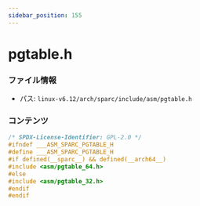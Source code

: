 ```yaml
---
sidebar_position: 155
---
```

# pgtable.h

### ファイル情報

- パス: `linux-v6.12/arch/sparc/include/asm/pgtable.h`

### コンテンツ

```h
/* SPDX-License-Identifier: GPL-2.0 */
#ifndef ___ASM_SPARC_PGTABLE_H
#define ___ASM_SPARC_PGTABLE_H
#if defined(__sparc__) && defined(__arch64__)
#include <asm/pgtable_64.h>
#else
#include <asm/pgtable_32.h>
#endif
#endif

```
